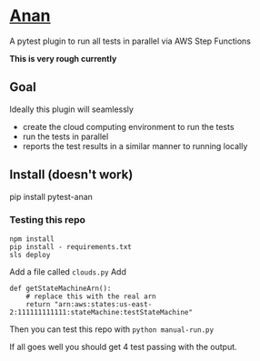 [Anan](https://www.blueletterbible.org/lang/lexicon/lexicon.cfm?strongs=H6051)
====

A pytest plugin to run all tests in parallel via AWS Step Functions

**This is very rough currently**

## Goal

Ideally this plugin will seamlessly
- create the cloud computing environment to run the tests
- run the tests in parallel
- reports the test results in a similar manner to running locally


## Install (doesn't work)

pip install pytest-anan

### Testing this repo


```
npm install
pip install - requirements.txt
sls deploy
```

Add a file called `clouds.py`
Add
```
def getStateMachineArn():
    # replace this with the real arn
    return "arn:aws:states:us-east-2:111111111111:stateMachine:testStateMachine"
```

Then you can test this repo with
`python manual-run.py`

If all goes well you should get 4 test passing with the output.
